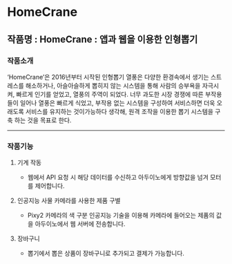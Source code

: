 # HomeCrane

## 작품명 : HomeCrane : 앱과 웹을 이용한 인형뽑기 

### 작품소개
‘HomeCrane’은 2016년부터 시작된 인형뽑기 열풍은 다양한 환경속에서 생기는 스트레스를 해소하거나, 아슬아슬하게 뽑히지 않는 시스템을 통해 사람의 승부욕을 자극시켜, 빠르게 인기를 얻었고, 열풍의 주역이 되었다. 너무 과도한 시장 경쟁에 따른 부작용들이 일어나 열풍은 빠르게 식었고, 부작용 없는 시스템을 구성하여 서비스하면 더욱 오래도록 서비스를 유지하는 것이가능하다 생각해, 원격 조작을 이용한 뽑기 시스템을 구축 하는 것을 목표로 한다.

---

### 작품기능
1. 기계 작동
    - 웹에서 API 요청 시 해당 데이터를 수신하고 아두이노에게 방향값을 넘겨 모터를 제어합니다.
    
2. 인공지능 사물 카메라를 사용한 제품 구별
    - Pixy2 카메라의 색 구분 인공지능 기술을 이용해 카메라에 들어오는 제품의 값을 아두이노에서 웹 서버에 전송합니다.

3. 장바구니
    - 뽑기에서 뽑은 상품이 장바구니로 추가되고 결제가 가능합니다.
  
